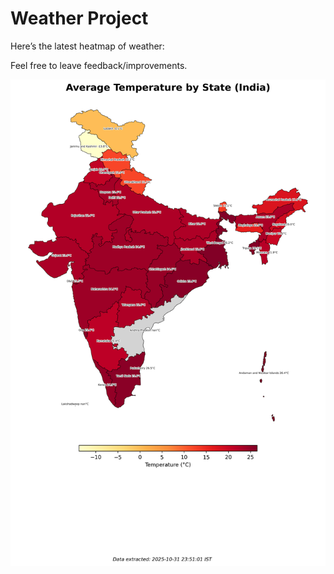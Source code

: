 # Weather Project

Here’s the latest heatmap of weather:

Feel free to leave feedback/improvements.

![India Heatmap](docs/assets/india_heatmap.png?v=04FE0F)
